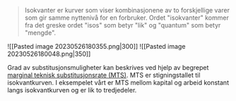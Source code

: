 >Isokvanter er kurver som viser kombinasjonene av to forskjellige varer som gir samme nyttenivå for en forbruker. Ordet "isokvanter" kommer fra det greske ordet "isos" som betyr "lik" og "quantum" som betyr "mengde". 

![[Pasted image 20230526180355.png|300]]
![[Pasted image 20230526180048.png|350]]

Grad av substitusjonsmuligheter kan beskrives ved hjelp av begrepet <u>marginal teknisk substitusjonsrate (MTS)</u>. MTS er stigningstallet til isokvantkurven. I eksempelet vårt er MTS mellom kapital og arbeid konstant langs isokvantkurven og er lik to tredjedeler.
